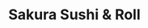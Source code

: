 ---
layout: place
title: "Sakura Sushi & Roll"
permalink: /california/montebello/sakura-sushi-roll.html
stateAbbr: CA
stateName: California
cityName: Montebello
seo:
  name: "Sakura Sushi & Roll"
  type: Restaurant
  links: https://www.sakurasushiroll.com/
description: "Looking for sushi in Montebello, California? Check out Sakura Sushi & Roll for a delightful Japanese dining experience. Enjoy a variety of sushi and other di..."
place_id: ChIJx2w_JxrOwoARyfFJ09rh_Z4
photos:
  - name: >-
      places/ChIJx2w_JxrOwoARyfFJ09rh_Z4/photos/AeeoHcK6v6_D3Tg6b3zSGYPZX33FlxEd1vPto11KCm4f7tT946XYwr28NE1AmSkpLWIF6SKXOezOvjIsvClai9KMch0wEMhVHrbdM5xAFrHN1t9DG36tpDeSq8N99-rO10GrtC_R5TNp4hq7G5ouXvfkFB1mXUeDSIJ7A-WOo8uCfPYJn3bZDrpiYt7FFKogf7kidK7A8IX-1xMgqtNi6e_T5sOzWdkSWB_LYP1en-GS9ut3lKYDlOVW0nj4YQnwhYV0C0SGxAPaNann8lmN3Uxy3b0xR4RDQE2IHz7RSrZ7aDVP_-8hlARpezWSU1w1bXUVoQbrJyzFoDwM4JnohWXn-ujylefJwvSCiz5ZkpatpXWPr4mXkYnirJdKBDqZlhelfu7iSSyYQmpSuATjFIEFbBhLrBTSRTK5YTMOpdemTA0
    widthPx: 3599
    heightPx: 4800
    authorAttributions:
      - displayName: Jerry Salazar Ramos
        uri: https://maps.google.com/maps/contrib/111019403640846898837
        photoUri: >-
          https://lh3.googleusercontent.com/a-/ALV-UjUpXOMOntK1hJptLYuVrFHjPaa9Ku_b9ZJz5cqvSAKevTATZIQ1CQ=s100-p-k-no-mo
    flagContentUri: >-
      https://www.google.com/local/imagery/report/?cb_client=maps_api_places.places_api&image_key=!1e10!2sCIHM0ogKEICAgIDmxMefaA&hl=en-US
    googleMapsUri: >-
      https://www.google.com/maps/place//data=!3m4!1e2!3m2!1sCIHM0ogKEICAgIDmxMefaA!2e10!4m2!3m1!1s0x80c2ce1a273f6cc7:0x9efde1dad349f1c9
  - name: >-
      places/ChIJx2w_JxrOwoARyfFJ09rh_Z4/photos/AeeoHcKPr6pnbiNub2AbF-0Ju-8zgEzhmuwXza5IjM63vriVj8XCSR4Tlee3tebRsu-surEHD42UOqUE0r-bbXZzvaccBIZYQwOXRTBnfgnuiaYtMJAWVIJuAe76anNJFdLkRknNo6OpGBWgWacM3LzlwHZPqchRATKnsXxxbJCliE8euonQZGtTEuyL5DCPHMXAO8jvVZwaRD53kUHjKReswCtr_mDEU5mFkyS2by5tWtKLP1XAkMkD9kAyC0l6pdLHVp9Mw6brryG59JQ_vks88S3Fu0spsdH_44YdntFr6s6pjw
    widthPx: 720
    heightPx: 960
    authorAttributions:
      - displayName: Sakura Sushi & Roll
        uri: https://maps.google.com/maps/contrib/110832567344535211952
        photoUri: >-
          https://lh3.googleusercontent.com/a/ACg8ocK-NwF7psxgaiMab9KBe7ibcMy-rKO4pYuPJNZy3aiodfSViA=s100-p-k-no-mo
    flagContentUri: >-
      https://www.google.com/local/imagery/report/?cb_client=maps_api_places.places_api&image_key=!1e10!2sAF1QipN2rMLSjtVZtP_xPnwTkHXcWpF2sq1zCqtyldcF&hl=en-US
    googleMapsUri: >-
      https://www.google.com/maps/place//data=!3m4!1e2!3m2!1sAF1QipN2rMLSjtVZtP_xPnwTkHXcWpF2sq1zCqtyldcF!2e10!4m2!3m1!1s0x80c2ce1a273f6cc7:0x9efde1dad349f1c9
  - name: >-
      places/ChIJx2w_JxrOwoARyfFJ09rh_Z4/photos/AeeoHcJfpBQhLNs9XAmJYht8ujLMYtFOxQLiPRtpwQIBuOF-V8KXRkstxLX-0yxG-PF6HhNJojslOjsrRyhww6EchAH34tx6E-FdORxb0_J1Qgh8YNiFQ7hyzHUznkft8wNy_Qh_-ZTihgfyMFC4G08mhT5dO0O5ONTM9lS0gZASS0F0lklxxWyijCr2WuywPv0XmhyORqQGfTIlzSikpLYWhhKFhLM-8sTEYDf9PTXXChCXkUcG6BTRhNAPeTqXCz5792xHG4TvxTrp5jzyNYUCVqgmHO29N6zMQf6sFThjQ7yqekPTtfWhPxuf-qjuk6SRFHqpXNMOMrYXhEgPGm7y6j4EbyZpV1lEnxyLDlQwXdeYMFn1ljgT2E80EIQBS-OpYBDRK14LQmZL8vDafoTPXju9l-v22dK2hIq-iR21KD3kB7ZZ
    widthPx: 4080
    heightPx: 3060
    authorAttributions:
      - displayName: Hector Garcia
        uri: https://maps.google.com/maps/contrib/105787783036408135797
        photoUri: >-
          https://lh3.googleusercontent.com/a-/ALV-UjUS0lmH-Mn6zCGrSt_UEalfOVGk4x33ARTCzDeklcW0emxj2up2=s100-p-k-no-mo
    flagContentUri: >-
      https://www.google.com/local/imagery/report/?cb_client=maps_api_places.places_api&image_key=!1e10!2sCIHM0ogKEICAgICfx-iZjwE&hl=en-US
    googleMapsUri: >-
      https://www.google.com/maps/place//data=!3m4!1e2!3m2!1sCIHM0ogKEICAgICfx-iZjwE!2e10!4m2!3m1!1s0x80c2ce1a273f6cc7:0x9efde1dad349f1c9
  - name: >-
      places/ChIJx2w_JxrOwoARyfFJ09rh_Z4/photos/AeeoHcJnOjDim_4FJl7ECKFkTD7GH58d9jGlyDEiyjlif3ewTkit39ajQYdK59jQngmL_9PCzr3RcJoSczePPsQ2o7dLZYf07lLunYGvplxhtElWPUExCsqY_UOjrl1hA651I43symiY7aO0bn62ss4qR23HdWroJfC5aIEdkKAWLtI7Qmtt-X09Xd0PYs5kwdoespK1cQT1WydIZzwbh6pJ_wSD_RNmT6vlYsO72TeqhlGltQYakLH1eu3NqMVdLx7eiYJ1-s1FaHwm3a4YTBzOUU8vSslNkx7RbcoJUNnFMWFfFA
    widthPx: 1050
    heightPx: 1167
    authorAttributions:
      - displayName: Sakura Sushi & Roll
        uri: https://maps.google.com/maps/contrib/110832567344535211952
        photoUri: >-
          https://lh3.googleusercontent.com/a/ACg8ocK-NwF7psxgaiMab9KBe7ibcMy-rKO4pYuPJNZy3aiodfSViA=s100-p-k-no-mo
    flagContentUri: >-
      https://www.google.com/local/imagery/report/?cb_client=maps_api_places.places_api&image_key=!1e10!2sAF1QipM95BKMCNk3lONDkrGp92vioNxEk5gtuzkfmyj2&hl=en-US
    googleMapsUri: >-
      https://www.google.com/maps/place//data=!3m4!1e2!3m2!1sAF1QipM95BKMCNk3lONDkrGp92vioNxEk5gtuzkfmyj2!2e10!4m2!3m1!1s0x80c2ce1a273f6cc7:0x9efde1dad349f1c9
  - name: >-
      places/ChIJx2w_JxrOwoARyfFJ09rh_Z4/photos/AeeoHcKPRNpKGOHgakbeEqI1WSLgYUdmp2oGgINPhkFoNxGIRb_etu9M_QaYlK6d_HnY-hGKJlKpooXBu3C2JL0Rb5-5IuJptJhvFB8KYeqHlcIj8DBlj9JMXrJo9K8vlss_wRO1WgMiRoT_wgJYlNhgmjAgjCU4oA7zrVXDT8kQyh0nZWEkWFUarIggSF3TJHZPVRTlMtA9EO7XB-nKQZBXNB7aveRTZnekkqwv0iHooYZpXS4Y64x-X2TAxl2Uucx3Z5pg19FaZtm1vrkj0rDKeA49Ju2GmJX59mq8wPpk0HuNqg
    widthPx: 720
    heightPx: 720
    authorAttributions:
      - displayName: Sakura Sushi & Roll
        uri: https://maps.google.com/maps/contrib/110832567344535211952
        photoUri: >-
          https://lh3.googleusercontent.com/a/ACg8ocK-NwF7psxgaiMab9KBe7ibcMy-rKO4pYuPJNZy3aiodfSViA=s100-p-k-no-mo
    flagContentUri: >-
      https://www.google.com/local/imagery/report/?cb_client=maps_api_places.places_api&image_key=!1e10!2sAF1QipPvH14HIVLWjHm6nXOQ3PdMYND30wNiwkTrEwNH&hl=en-US
    googleMapsUri: >-
      https://www.google.com/maps/place//data=!3m4!1e2!3m2!1sAF1QipPvH14HIVLWjHm6nXOQ3PdMYND30wNiwkTrEwNH!2e10!4m2!3m1!1s0x80c2ce1a273f6cc7:0x9efde1dad349f1c9
  - name: >-
      places/ChIJx2w_JxrOwoARyfFJ09rh_Z4/photos/AeeoHcLuJpf7aTXaFLJ0fiGKykCQ-jujV_5zc46LbYfRIfZ-WqA23zaxDtW72PswKHBzoulKl6X4LMxPOUiviuaxGRP16mMKN9LHkFo7oKgA538KKlEazwAVWMNyQ0csDXrndeNGiOnKIUne-f2TtwDjr6oXmP4zklCs9QloT3ArW1zw7aXRmPZBUAlPzfVKDnAPTKDXyV7TEmLRow680IfDnCQ2PFygaJCVXORk2xezEUH_uM8Y7R81cn8fNBVDJVvQfbYbKQP8LZqINtx4Kea3lLjzYMUH7KEliBcKAqDi0_hDRA
    widthPx: 425
    heightPx: 282
    authorAttributions:
      - displayName: Sakura Sushi & Roll
        uri: https://maps.google.com/maps/contrib/110832567344535211952
        photoUri: >-
          https://lh3.googleusercontent.com/a/ACg8ocK-NwF7psxgaiMab9KBe7ibcMy-rKO4pYuPJNZy3aiodfSViA=s100-p-k-no-mo
    flagContentUri: >-
      https://www.google.com/local/imagery/report/?cb_client=maps_api_places.places_api&image_key=!1e10!2sAF1QipPfXg7q3U_Fs1x9HOxdjVnROfZCi4Nc9Qh2u2ZC&hl=en-US
    googleMapsUri: >-
      https://www.google.com/maps/place//data=!3m4!1e2!3m2!1sAF1QipPfXg7q3U_Fs1x9HOxdjVnROfZCi4Nc9Qh2u2ZC!2e10!4m2!3m1!1s0x80c2ce1a273f6cc7:0x9efde1dad349f1c9
  - name: >-
      places/ChIJx2w_JxrOwoARyfFJ09rh_Z4/photos/AeeoHcItX9oGHqsBbFM1mtiKyAb6XUgVBi_QyQupnULeb1K9j6OqCg5PJoHjz47GLR8hGfnHC0HlD5tZuqFEluyS2IDBsbLWPkb3_SJYzrMXbduCX1MTHdvlDtZ1eE76J5Dj5MdqSSzwQvAad9_LxbCkF3MnneoRslctGDFQghRRcRF6H8nEI7dNCB0stRNfJaxUKC-jKL4WlHUrNx7GlJGa06hMqQgL0b7kqdxaUl6L18JdTN3BaoxxAT2TbjtKKqR2LZQWSfm-T86-Cgk72k0D_pZ_zoHIltNEAssZVaZzxKh1yG23Z--Wcld7z1WBFqQHYPo3D7CmB6J7IdoKwl8s17mNLwrYpj-jBBsvJNlpOomwADEfEmu29XPJGfbimTyGZrRsHbusPnlMVVXKflPRqd30gBxXy6pPQEpj8-l0sdaBOSPN
    widthPx: 3024
    heightPx: 4032
    authorAttributions:
      - displayName: Ben Mccabe
        uri: https://maps.google.com/maps/contrib/114613279908265016536
        photoUri: >-
          https://lh3.googleusercontent.com/a/ACg8ocJvrPZlnoIxHD7dNpN77lfxrZP8Q31j4a41fqYtaudVEfy4Dg=s100-p-k-no-mo
    flagContentUri: >-
      https://www.google.com/local/imagery/report/?cb_client=maps_api_places.places_api&image_key=!1e10!2sCIHM0ogKEICAgIDWt5PGkAE&hl=en-US
    googleMapsUri: >-
      https://www.google.com/maps/place//data=!3m4!1e2!3m2!1sCIHM0ogKEICAgIDWt5PGkAE!2e10!4m2!3m1!1s0x80c2ce1a273f6cc7:0x9efde1dad349f1c9
  - name: >-
      places/ChIJx2w_JxrOwoARyfFJ09rh_Z4/photos/AeeoHcJenZVRWVPkSEarIZNWBspXy2_9-IuwOfr-heHqWOrPOjjERLcMlJEp5GYk4TpAhp41IVEqxdqu0uBkp7g_oqMDN0R-rbtxjqFIHjJpX95qkulqdPbIax7xtzXOwtOaGs14Ilob0524LHk_TwlB30337rwZjginpFwXIb2uf2D85JtKm2XIyeuzqX7xLYVcOLttkkWnPOgrTqrZqBxaYWtesNCByCp2IwNS6SEIAadzOCjlyaP8zec2khyf7PMPEC5-VzkZJpLQyw5gBNUPpe9Jkn4istdMlIKQi5o4f633lhaR2S-yKnyYIQhNdkOk74oGlWFdz7IAHA5pscwrirjN7ibiXREuc60gihP3aepcFsDSW7my9PdS4LcRguBBgCaNzcSxeuYgQtZFE9EFD6w7GgVlUR4DsLNxsr9BymvT7Apg
    widthPx: 379
    heightPx: 468
    authorAttributions:
      - displayName: Isabella García
        uri: https://maps.google.com/maps/contrib/117225578238902847441
        photoUri: >-
          https://lh3.googleusercontent.com/a/ACg8ocJBgJpOFQzOyUzNF_9eBNoXITYLwxeTdFArS8BKNKy8Oi-mbg=s100-p-k-no-mo
    flagContentUri: >-
      https://www.google.com/local/imagery/report/?cb_client=maps_api_places.places_api&image_key=!1e10!2sCIHM0ogKEICAgICJ9pOlkgE&hl=en-US
    googleMapsUri: >-
      https://www.google.com/maps/place//data=!3m4!1e2!3m2!1sCIHM0ogKEICAgICJ9pOlkgE!2e10!4m2!3m1!1s0x80c2ce1a273f6cc7:0x9efde1dad349f1c9
  - name: >-
      places/ChIJx2w_JxrOwoARyfFJ09rh_Z4/photos/AeeoHcLIpSfc4f-427Ov8kSHOUXm_JQy6p1kcUb3Ejdg9TQaBCifi4FD0_unlwGDdd__BkrRZLvAzjBDMixlv8MnbI3jJGaXMYz3EHlABwOOWy54dhnVRBq1iCmM3qkOOC-OTCUJfXmEbWMLJa_en4ITYBhtQskjJEqvvQhUbxEnFTi-fcsxaQyDxDSyI4l_PRQ40oCrBKZ3ZZ0p0YYQlGjnoYm2C1oWqZ0uABS4SRAlN_wHzj0eQxCDC-MfTZ6cC6YKb1sy_7qxxNqN-OvPDzNE_FDkdkpQk7w4K_PY-cN68_73sHLRVvUjJoytNL_FLPUOr5mz8Nwid-y9GPnI4XIqBu2cIPLzdHr-rgJM1h-AuIKJORMDcsP1zNB0TD_0noEVmRW-D5UsOiPxOIsfaGIt3KRLMtCF2V8-XyLXJQ9fqzaufsuw
    widthPx: 360
    heightPx: 270
    authorAttributions:
      - displayName: Isabella García
        uri: https://maps.google.com/maps/contrib/117225578238902847441
        photoUri: >-
          https://lh3.googleusercontent.com/a/ACg8ocJBgJpOFQzOyUzNF_9eBNoXITYLwxeTdFArS8BKNKy8Oi-mbg=s100-p-k-no-mo
    flagContentUri: >-
      https://www.google.com/local/imagery/report/?cb_client=maps_api_places.places_api&image_key=!1e10!2sCIHM0ogKEICAgICJ9pP5vQE&hl=en-US
    googleMapsUri: >-
      https://www.google.com/maps/place//data=!3m4!1e2!3m2!1sCIHM0ogKEICAgICJ9pP5vQE!2e10!4m2!3m1!1s0x80c2ce1a273f6cc7:0x9efde1dad349f1c9
  - name: >-
      places/ChIJx2w_JxrOwoARyfFJ09rh_Z4/photos/AeeoHcIgo3mxoGPfCimQrGfQEHOj-yliVQFLH84YomR56OWhSrJTT8XUbBeYB0qtSePGHxlfNY0jv7w2aHF4pzIwAzUce-vFGovXPkU3CkSInyCvMICTOwOUxlheARQtM82eFK8BhzkQqSJE2hIMcRAXTeL-Zr57678BxheaoaQYjhpNRHxbzn593SYiACezKtjFXyT4JcEethHxA1CV8Ri5EBs9EONaPPgRRKEy-PEnttTZ8F-CXtjSlNQVijhrXFyJIoBu9GUmH-P_EphRBBbxJn4QqfUN74yWlGscLOx0Ja-LbZxX6Qtqred8xKyxLZPdH1fMmXhUHmfs8g9kJRmgol8hLSzVQEk7FFG4xFpdCcOb_b1aIXob0e41lcaU55GzODEZ4hTzsF--0_6yVL0m4vDiY0d4jg_IMr8A3Cu6SSe1NA
    widthPx: 4032
    heightPx: 3024
    authorAttributions:
      - displayName: Shawn Gillis
        uri: https://maps.google.com/maps/contrib/107978347233458748507
        photoUri: >-
          https://lh3.googleusercontent.com/a-/ALV-UjUwy-ppmTPUBTH5B2SGc2oIpVUCV3IlgZNgViTmjKkKsjKNOtgZvQ=s100-p-k-no-mo
    flagContentUri: >-
      https://www.google.com/local/imagery/report/?cb_client=maps_api_places.places_api&image_key=!1e10!2sCIHM0ogKEICAgICkq4vbeA&hl=en-US
    googleMapsUri: >-
      https://www.google.com/maps/place//data=!3m4!1e2!3m2!1sCIHM0ogKEICAgICkq4vbeA!2e10!4m2!3m1!1s0x80c2ce1a273f6cc7:0x9efde1dad349f1c9
address: 1228 S Greenwood Ave, Montebello, CA 90640, USA
street: 1228 S Greenwood Ave
city: Montebello
state: CA
zip: '90640'
country: USA
neighborhood: South Montebello
latitude: '33.990034'
longitude: '-118.122006'
accessibility_options:
  wheelchairAccessibleParking: true
  wheelchairAccessibleEntrance: true
  wheelchairAccessibleRestroom: true
  wheelchairAccessibleSeating: true
business_status: OPERATIONAL
name: Sakura Sushi & Roll
google_maps_links:
  directionsUri: >-
    https://www.google.com/maps/dir//''/data=!4m7!4m6!1m1!4e2!1m2!1m1!1s0x80c2ce1a273f6cc7:0x9efde1dad349f1c9!3e0
  placeUri: https://maps.google.com/?cid=11456561357064368585
  writeAReviewUri: >-
    https://www.google.com/maps/place//data=!4m3!3m2!1s0x80c2ce1a273f6cc7:0x9efde1dad349f1c9!12e1
  reviewsUri: >-
    https://www.google.com/maps/place//data=!4m4!3m3!1s0x80c2ce1a273f6cc7:0x9efde1dad349f1c9!9m1!1b1
  photosUri: >-
    https://www.google.com/maps/place//data=!4m3!3m2!1s0x80c2ce1a273f6cc7:0x9efde1dad349f1c9!10e5
primary_type: Sushi Restaurant
opening_hours:
  regular: null
  current: null
secondary_opening_hours:
  regular:
    weekdayDescriptions: null
    type: null
  current:
    weekdayDescriptions: null
    type: null
phone: (323) 725-3920
price_level: PRICE_LEVEL_MODERATE
price_range: $10 &ndash; $20
rating: '4.3'
rating_count: 1001
website: https://www.sakurasushiroll.com/
reviews: null
parking_options: null
payment_options: null
allow_dogs: null
curbside_pickup: null
delivery: null
dine_in: null
good_for_children: null
good_for_groups: null
good_for_sports: null
live_music: null
menu_for_children: null
outdoor_seating: null
reservable: null
restroom: null
serves_beer: null
serves_breakfast: null
serves_brunch: null
serves_cocktails: null
serves_coffee: null
serves_dinner: null
serves_dessert: null
serves_lunch: null
serves_vegetarian_food: null
serves_wine: null
takeout: null
summary: null

---